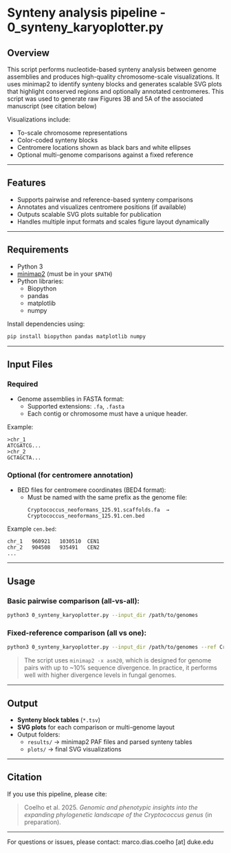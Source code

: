 # Synteny analysis pipeline - 0_synteny_karyoplotter.py

## Overview

This script performs nucleotide-based synteny analysis between genome assemblies and produces high-quality chromosome-scale visualizations. It uses minimap2 to identify synteny blocks and generates scalable SVG plots that highlight conserved regions and optionally annotated centromeres. This script was used to generate raw Figures 3B and 5A of the associated manuscript (see citation below)

Visualizations include:
- To-scale chromosome representations
- Color-coded synteny blocks
- Centromere locations shown as black bars and white ellipses
- Optional multi-genome comparisons against a fixed reference

---

## Features

- Supports pairwise and reference-based synteny comparisons
- Annotates and visualizes centromere positions (if available)
- Outputs scalable SVG plots suitable for publication
- Handles multiple input formats and scales figure layout dynamically

---

## Requirements

- Python 3
- [minimap2](https://github.com/lh3/minimap2) (must be in your `$PATH`)
- Python libraries:
  - Biopython
  - pandas
  - matplotlib
  - numpy

Install dependencies using:
```bash
pip install biopython pandas matplotlib numpy
```

---

## Input Files

### Required

- Genome assemblies in FASTA format:
  - Supported extensions: `.fa`, `.fasta`
  - Each contig or chromosome must have a unique header.

Example:
```fasta
>chr_1
ATCGATCG...
>chr_2
GCTAGCTA...
```

### Optional (for centromere annotation)

- BED files for centromere coordinates (BED4 format):
  - Must be named with the same prefix as the genome file:
    ```
    Cryptococcus_neoformans_125.91.scaffolds.fa  →  Cryptococcus_neoformans_125.91.cen.bed
    ```

Example `cen.bed`:
```
chr_1   960921   1030510  CEN1
chr_2   904508   935491   CEN2
...
```

---

## Usage

### Basic pairwise comparison (all-vs-all):
```bash
python3 0_synteny_karyoplotter.py --input_dir /path/to/genomes
```

### Fixed-reference comparison (all vs one):
```bash
python3 0_synteny_karyoplotter.py --input_dir /path/to/genomes --ref Cryptococcus_neoformans_125.91
```

> The script uses `minimap2 -x asm20`, which is designed for genome pairs with up to ~10% sequence divergence. In practice, it performs well with higher divergence levels in fungal genomes.

---

## Output

- **Synteny block tables** (`*.tsv`)
- **SVG plots** for each comparison or multi-genome layout
- Output folders:
  - `results/` → minimap2 PAF files and parsed synteny tables
  - `plots/`   → final SVG visualizations

---

## Citation

If you use this pipeline, please cite:
> Coelho et al. 2025. *Genomic and phenotypic insights into the expanding phylogenetic landscape of the Cryptococcus genus* (in preparation).

---

For questions or issues, please contact: marco.dias.coelho [at] duke.edu

